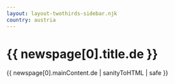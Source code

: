 ```yaml
---
layout: layout-twothirds-sidebar.njk
country: austria
---
```


<h1>{{ newspage[0].title.de }}</h1>



{{ newspage[0].mainContent.de | sanityToHTML | safe }}